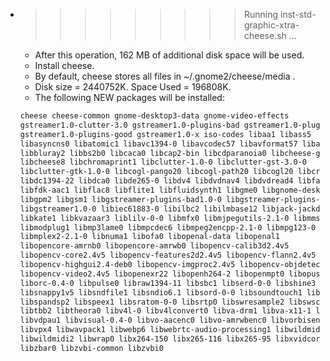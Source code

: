 * >>>>>>>>> Running inst-std-graphic-xtra-cheese.sh ...
  * After this operation, 162 MB of additional disk space will be used.
  * Install cheese.
  * By default, cheese stores all files in ~/.gnome2/cheese/media . 
  * Disk size = 2440752K. Space Used = 196808K.
  * The following NEW packages will be installed:
  ```bash
  cheese cheese-common gnome-desktop3-data gnome-video-effects
  gstreamer1.0-clutter-3.0 gstreamer1.0-plugins-bad gstreamer1.0-plugins-base
  gstreamer1.0-plugins-good gstreamer1.0-x iso-codes libaa1 libass5
  libasyncns0 libatomic1 libavc1394-0 libavcodec57 libavformat57 libavutil55
  libbluray2 libbs2b0 libcaca0 libcap2-bin libcdparanoia0 libcheese-gtk25
  libcheese8 libchromaprint1 libclutter-1.0-0 libclutter-gst-3.0-0
  libclutter-gtk-1.0-0 libcogl-pango20 libcogl-path20 libcogl20 libcrystalhd3
  libdc1394-22 libdca0 libde265-0 libdv4 libdvdnav4 libdvdread4 libfaad2
  libfdk-aac1 libflac8 libflite1 libfluidsynth1 libgme0 libgnome-desktop-3-12
  libgpm2 libgsm1 libgstreamer-plugins-bad1.0-0 libgstreamer-plugins-base1.0-0
  libgstreamer1.0-0 libiec61883-0 libilbc2 libilmbase12 libjack-jackd2-0
  libkate1 libkvazaar3 liblilv-0-0 libmfx0 libmjpegutils-2.1-0 libmms0
  libmodplug1 libmp3lame0 libmpcdec6 libmpeg2encpp-2.1-0 libmpg123-0
  libmplex2-2.1-0 libnuma1 libofa0 libopenal-data libopenal1
  libopencore-amrnb0 libopencore-amrwb0 libopencv-calib3d2.4v5
  libopencv-core2.4v5 libopencv-features2d2.4v5 libopencv-flann2.4v5
  libopencv-highgui2.4-deb0 libopencv-imgproc2.4v5 libopencv-objdetect2.4v5
  libopencv-video2.4v5 libopenexr22 libopenh264-2 libopenmpt0 libopus0
  liborc-0.4-0 libpulse0 libraw1394-11 libsbc1 libserd-0-0 libshine3 libshout3
  libsnappy1v5 libsndfile1 libsndio6.1 libsord-0-0 libsoundtouch1 libsoxr0
  libspandsp2 libspeex1 libsratom-0-0 libsrtp0 libswresample2 libswscale4
  libtbb2 libtheora0 libv4l-0 libv4lconvert0 libva-drm1 libva-x11-1 libva1
  libvdpau1 libvisual-0.4-0 libvo-aacenc0 libvo-amrwbenc0 libvorbisenc2
  libvpx4 libwavpack1 libwebp6 libwebrtc-audio-processing1 libwildmidi-config
  libwildmidi2 libwrap0 libx264-150 libx265-116 libx265-95 libxvidcore4
  libzbar0 libzvbi-common libzvbi0
  ```
